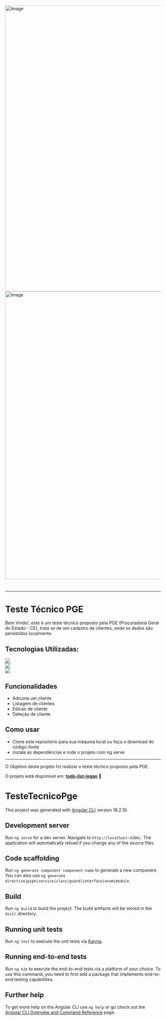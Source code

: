 
<h1></h1>

<img width="1867" height="922" alt="Image" src="https://github.com/user-attachments/assets/6a0ba113-6eeb-4d50-b0cf-b1724461b0e6" />

<div></div>

<img width="1874" height="927" alt="Image" src="https://github.com/user-attachments/assets/5052a4bc-5d9d-493c-b20a-756d5805217f" />

<h1></h1>

<hr>

<div>
 <h1>Teste Técnico PGE</h1>
 
Bem Vindo!, este é um teste técnico proposto pela PGE (Procuradoria Geral do Estado - CE), trata se de um cadastro de clientes, onde os dados são persistidos localmente.
 
 <h2>Tecnologias Utilizadas:</h2>
 
 <div>
   <img src="https://img.shields.io/badge/Angular-DD0031?style=for-the-badge&logo=angular&logoColor=white" />
 </div>
  <div>
    <img src="https://img.shields.io/badge/TypeScript-3178C6?style=for-the-badge&logo=typescript&logoColor=white" />
 </div>
 <div>
   <img src="https://img.shields.io/badge/Jasmine-8A4182?style=for-the-badge&logo=jasmine&logoColor=white" />
 </div>

 
 <h2>Funcionalidades</h2>
  
  - Adicona um cliente
  - Listagem de clientes
  - Edicao de cliente
  - Deleção de cliente
 
 <h2>Como usar</h2>
 
  - Clone este repositório para sua máquina local ou faça o download do código-fonte
  - instale as dependências e rode o projeto com ng serve
</div>

<hr>

O Objetivo deste projeto foi realizar o teste técnico proposto pela PGE.

O projeto está disponível em: <strong><a href="https://teste-tecnico-pge.vercel.app">todo-list-legan</a></strong> 🚀

# TesteTecnicoPge

This project was generated with [Angular CLI](https://github.com/angular/angular-cli) version 18.2.19.

## Development server

Run `ng serve` for a dev server. Navigate to `http://localhost:4200/`. The application will automatically reload if you change any of the source files.

## Code scaffolding

Run `ng generate component component-name` to generate a new component. You can also use `ng generate directive|pipe|service|class|guard|interface|enum|module`.

## Build

Run `ng build` to build the project. The build artifacts will be stored in the `dist/` directory.

## Running unit tests

Run `ng test` to execute the unit tests via [Karma](https://karma-runner.github.io).

## Running end-to-end tests

Run `ng e2e` to execute the end-to-end tests via a platform of your choice. To use this command, you need to first add a package that implements end-to-end testing capabilities.

## Further help

To get more help on the Angular CLI use `ng help` or go check out the [Angular CLI Overview and Command Reference](https://angular.dev/tools/cli) page.
